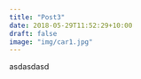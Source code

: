 ```yaml
---
title: "Post3"
date: 2018-05-29T11:52:29+10:00
draft: false
image: "img/car1.jpg"
---
```

asdasdasd
